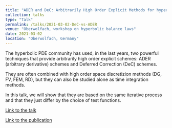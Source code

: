 ```yaml
---
title: "ADER and DeC: Arbitrarily High Order Explicit Methods for hyperblic PDEs and ODEs"
collection: talks
type: "Talk"
permalink: /talks/2021-03-02-DeC-vs-ADER
venue: "Oberwolfach, workshop on hyperbolic balance laws"
date: 2021-03-02
location: "Oberwolfach, Germany"
---
```


The hyperbolic PDE community has used, in the last years, two powerful techniques that provide arbitrarily high order explicit schemes: ADER (arbitrary derivative) schemes and Deferred Correction (DeC) schemes.

They are often combined with high order space discretizion methods (DG, FV, FEM, RD), but they can also be studied alone as time integration methods.

In this talk, we will show that they are based on the same iterative process and that they just differ by the choice of test functions.

[Link to the talk](https://drive.math.uzh.ch/index.php/s/9d99QpN3xaTxpLJ)

[Link to the publication](/publication/2021-02-10-ADER-is-DeC)
